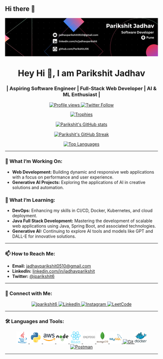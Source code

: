 ## Hi there 👋

<img src="Header.png" alt="Background" align="center">
<h1 align="center">Hey Hi 👋, I am Parikshit Jadhav</h1>
<h3 align="center">| Aspiring Software Engineer | Full-Stack Web Developer | AI & ML Enthusiast |</h3>

<p align="center">
  <a href="https://github.com/ParikshitJ06">
    <img src="https://komarev.com/ghpvc/?username=ParikshitJ06&label=Profile%20views&color=brightgreen&style=flat-square" alt="Profile views" />
  </a>
  <a href="https://x.com/jparikshit0510?t=lBz1avdLuxuUlOC8Nb4ufQ&s=09">
    <img src="https://img.shields.io/twitter/follow/jparikshit6?logo=twitter&style=flat-square" alt="Twitter Follow" />
  </a>
</p>

<p align="center">
  <a href="https://github.com/ParikshitJ06">
    <img src="https://github-profile-trophy.vercel.app/?username=ParikshitJ06&theme=onedark&margin-w=15&margin-h=15" alt="Trophies" />
  </a>
</p>

<p align="center">
  <a href="https://github.com/ParikshitJ06">
    <img align="center" src="https://github-readme-stats.vercel.app/api?username=ParikshitJ06&show_icons=true&theme=radical" alt="Parikshit's GitHub stats" />
  </a>
</p>

<p align="center">
  <a href="https://github.com/ParikshitJ06">
    <img align="center" src="https://github-readme-streak-stats.herokuapp.com/?user=ParikshitJ06&theme=radical" alt="Parikshit's GitHub Streak" />
  </a>
</p>

<p align="center">
  <a href="https://github.com/ParikshitJ06">
    <img align="center" src="https://github-readme-stats.vercel.app/api/top-langs/?username=ParikshitJ06&layout=compact&theme=radical" alt="Top Languages" />
  </a>
</p>

---

### 🔭 What I’m Working On:
- **Web Development:** Building dynamic and responsive web applications with a focus on performance and user experience.
- **Generative AI Projects:** Exploring the applications of AI in creative solutions and automation.

### 🌱 What I’m Learning:
- **DevOps:** Enhancing my skills in CI/CD, Docker, Kubernetes, and cloud deployment.
- **Java Full Stack Development:** Mastering the development of scalable web applications using Java, Spring Boot, and associated technologies.
- **Generative AI:** Continuing to explore AI tools and models like GPT and DALL-E for innovative solutions.

---

### 📫 How to Reach Me:
- **Email:** [jadhavparikshit0510@gmail.com](mailto:jadhavparikshit0510@gmail.com)
- **LinkedIn:** [linkedin.com/in/jadhavparikshit](https://in.linkedin.com/in/jadhavparikshit)
- **Twitter:** [@jparikshit6](https://x.com/jparikshit0510)

---

### 🚀 Connect with Me:
<p align="center">
  <a href="https://twitter.com/jparikshit6" target="blank">
    <img src="https://raw.githubusercontent.com/rahuldkjain/github-profile-readme-generator/master/src/images/icons/Social/twitter.svg" alt="jparikshit6" height="30" width="40" />
  </a>
  <a href="https://linkedin.com/in/jadhavparikshit" target="blank">
    <img src="https://raw.githubusercontent.com/rahuldkjain/github-profile-readme-generator/master/src/images/icons/Social/linked-in-alt.svg" alt="LinkedIn" height="30" width="40" />
  </a>
  <a href="https://instagram.com/jadhavparikshit._" target="blank">
    <img src="https://raw.githubusercontent.com/rahuldkjain/github-profile-readme-generator/master/src/images/icons/Social/instagram.svg" alt="Instagram" height="30" width="40" />
  </a>
  <a href="https://www.leetcode.com/u/jparikshit6" target="blank">
    <img src="https://raw.githubusercontent.com/rahuldkjain/github-profile-readme-generator/master/src/images/icons/Social/leet-code.svg" alt="LeetCode" height="30" width="40" />
  </a>
</p>

---

### 🛠️ Languages and Tools:
<p align="center">
  <a href="https://www.java.com/" target="_blank" rel="noreferrer">
    <img src="https://raw.githubusercontent.com/devicons/devicon/master/icons/java/java-original.svg" alt="Java" width="40" height="40"/>
  </a>
  <a href="https://www.python.org" target="_blank" rel="noreferrer">
    <img src="https://raw.githubusercontent.com/devicons/devicon/master/icons/python/python-original.svg" alt="Python" width="40" height="40"/>
  </a>
  <a href="https://aws.amazon.com/" target="_blank" rel="noreferrer">
    <img src="https://raw.githubusercontent.com/devicons/devicon/master/icons/amazonwebservices/amazonwebservices-original-wordmark.svg" alt="AWS" width="40" height="40"/>
  </a>
  <a href="https://nodejs.org" target="_blank" rel="noreferrer">
    <img src="https://raw.githubusercontent.com/devicons/devicon/master/icons/nodejs/nodejs-original-wordmark.svg" alt="Node.js" width="40" height="40"/>
  </a>
  <a href="https://reactjs.org/" target="_blank" rel="noreferrer">
    <img src="https://raw.githubusercontent.com/devicons/devicon/master/icons/react/react-original-wordmark.svg" alt="React" width="40" height="40"/>
  </a>
  <a href="https://expressjs.com" target="_blank" rel="noreferrer">
    <img src="https://raw.githubusercontent.com/devicons/devicon/master/icons/express/express-original-wordmark.svg" alt="Express" width="40" height="40"/>
  </a>
  <a href="https://www.mongodb.com/" target="_blank" rel="noreferrer">
    <img src="https://raw.githubusercontent.com/devicons/devicon/master/icons/mongodb/mongodb-original-wordmark.svg" alt="MongoDB" width="40" height="40"/>
  </a>
  <a href="https://www.mysql.com/" target="_blank" rel="noreferrer">
    <img src="https://raw.githubusercontent.com/devicons/devicon/master/icons/mysql/mysql-original-wordmark.svg" alt="MySQL" width="40" height="40"/>
  </a>
  <a href="https://git-scm.com/" target="_blank" rel="noreferrer">
    <img src="https://www.vectorlogo.zone/logos/git-scm/git-scm-icon.svg" alt="Git" width="40" height="40"/>
  </a>
  <a href="https://www.docker.com/" target="_blank" rel="noreferrer">
    <img src="https://raw.githubusercontent.com/devicons/devicon/master/icons/docker/docker-original-wordmark.svg" alt="Docker" width="40" height="40"/>
  </a>
  <a href="https://www.postman.com/" target="_blank" rel="noreferrer">
    <img src="https://www.vectorlogo.zone/logos/getpostman/getpostman-icon.svg" alt="Postman" width="40" height="40"/>
  </a>
</p>

---



